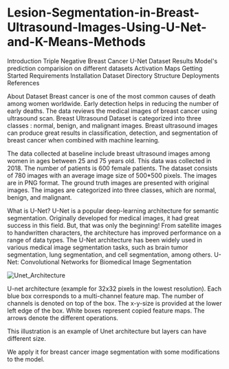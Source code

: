 # Lesion-Segmentation-in-Breast-Ultrasound-Images-Using-U-Net-and-K-Means-Methods
Introduction
Triple Negative Breast Cancer
U-Net
Dataset
Results
Model's prediction comparision on different datasets
Activation Maps
Getting Started
Requirements
Installation
Dataset Directory Structure
Deployments
References





About Dataset
Breast cancer is one of the most common causes of death among women worldwide. Early detection helps in reducing the number of early deaths. The data reviews the medical images of breast cancer using ultrasound scan. Breast Ultrasound Dataset is categorized into three classes 
:
 normal, benign, and malignant images. Breast ultrasound images can produce great results in classification, detection, and segmentation of breast cancer when combined with machine learning.

The data collected at baseline include breast ultrasound images among women in ages between 25 and 75 years old. This data was collected in 2018. The number of patients is 600 female patients. The dataset consists of 780 images with an average image size of 500*500 pixels. The images are in PNG format. The ground truth images are presented with original images. The images are categorized into three classes, which are normal, benign, and malignant.

What is U-Net?
U-Net is a popular deep-learning architecture for semantic segmentation. Originally developed for medical images, it had great success in this field. But, that was only the beginning! From satellite images to handwritten characters, the architecture has improved performance on a range of data types.
The U-Net architecture has been widely used in various medical image segmentation tasks, such as brain tumor segmentation, lung segmentation, and cell segmentation, among others.
U-Net: Convolutional Networks for Biomedical Image Segmentation

![Unet_Architecture](https://github.com/user-attachments/assets/8112365c-56ce-48be-822a-7b43c6919fa0)

U-net architecture (example for 32x32 pixels in the lowest resolution). Each blue box corresponds to a multi-channel feature map. The number of channels is denoted on top of the box. The x-y-size is provided at the lower left edge of the box. White boxes represent copied feature maps. The arrows denote the different operations.

This illustration is an example of Unet architecture but layers can have different size.

We apply it for breast cancer image segmentation with some modifications to the model.
